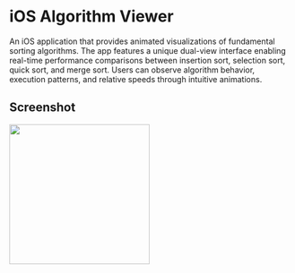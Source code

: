 # iOS Algorithm Viewer
An iOS application that provides animated visualizations of fundamental sorting algorithms. The app features a unique dual-view interface enabling real-time performance comparisons between insertion sort, selection sort, quick sort, and merge sort. Users can observe algorithm behavior, execution patterns, and relative speeds through intuitive animations.

## Screenshot
<img src="https://github.com/myavonbehren/iOS-Algorithm-Viewer/blob/main/Screenshot.png" width="250">
